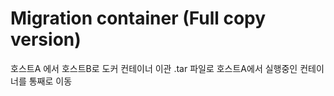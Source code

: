# Migration container (Full copy version)
호스트A 에서 호스트B로 도커 컨테이너 이관 .tar 파일로 호스트A에서 실행중인 컨테이너를 통째로 이동
